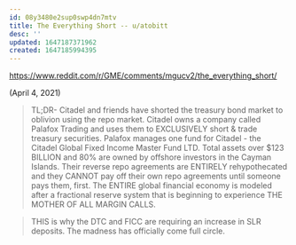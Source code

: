 ```yaml
---
id: 08y3480e2sup0swp4dn7mtv
title: The Everything Short -- u/atobitt
desc: ''
updated: 1647187371962
created: 1647185994395
---
```

https://www.reddit.com/r/GME/comments/mgucv2/the_everything_short/

(April 4, 2021)

> TL;DR- Citadel and friends have shorted the treasury bond market to oblivion using the repo market. Citadel owns a company called Palafox Trading and uses them to EXCLUSIVELY short & trade treasury securities. Palafox manages one fund for Citadel - the Citadel Global Fixed Income Master Fund LTD. Total assets over $123 BILLION and 80% are owned by offshore investors in the Cayman Islands. Their reverse repo agreements are ENTIRELY rehypothecated and they CANNOT pay off their own repo agreements until someone pays them, first. The ENTIRE global financial economy is modeled after a fractional reserve system that is beginning to experience THE MOTHER OF ALL MARGIN CALLS.

> THIS is why the DTC and FICC are requiring an increase in SLR deposits. The madness has officially come full circle.

